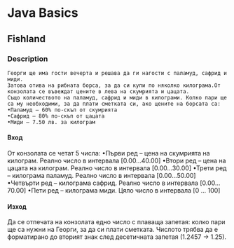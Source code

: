 # Java Basics

## Fishland

### Description
    Георги ще има гости вечерта и решава да ги нагости с паламуд, сафрид и миди.
    Затова отива на рибната борса, за да си купи по няколко килограма.Oт конзолата се въвеждат цените в лева на скумрията и цацата.
    Също количеството на паламуд, сафрид и миди в килограми. Колко пари ще са му необходими, за да плати сметката си, ако цените на борсата са:
    •Паламуд – 60% по-скъп от скумрията
    •Сафрид – 80% по-скъп от цацата 
    •Миди – 7.50 лв. за килограм 

#### Вход
От конзолата се четат 5 числа: 
•Първи ред – цена на скумрията на килограм. Реално число в интервала [0.00…40.00] 
•Втори ред – цена на цацата на килограм. Реално число в интервала [0.00…30.00] 
•Трети ред – килограма паламуд. Реално число в интервала [0.00…50.00] 
•Четвърти ред – килограма сафрид. Реално число в интервала [0.00… 70.00] 
•Пети ред – килограма миди. Цяло число в интервала [0 ... 100] 

#### Изход
Да се отпечата на конзолата едно число с плаваща запетая: колко пари ще са нужни на Георги, за да си плати сметката.
Числото трябва да е форматирано до вторият знак след десетичната запетая (1.2457 -> 1.25).